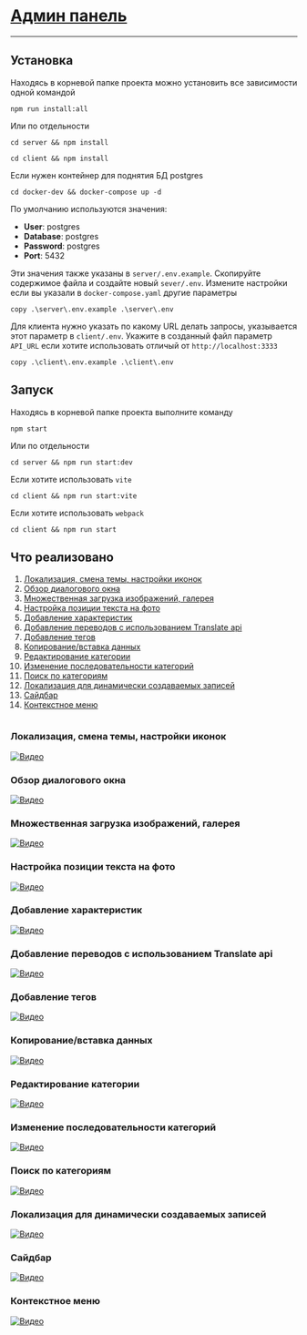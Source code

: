 # [Админ панель ](https://kitsunaana.store/catalog)
***
## Установка
Находясь в корневой папке проекта можно установить все зависимости одной командой
```shell
npm run install:all
```
Или по отдельности
```shell
cd server && npm install
```
```shell
cd client && npm install
```
Если нужен контейнер для поднятия БД postgres
```shell
cd docker-dev && docker-compose up -d
```
По умолчанию используются значения:
 * **User**: postgres
 * **Database**: postgres
 * **Password**: postgres
 * **Port**: 5432

Эти значения также указаны в `server/.env.example`. Скопируйте
содержимое файла и создайте новый `sever/.env`.
Измените настройки если вы указали в `docker-compose.yaml` другие
параметры
```shell
copy .\server\.env.example .\server\.env
```
Для клиента нужно указать по какому URL делать запросы, указывается 
этот параметр в `client/.env`. Укажите в созданный файл параметр
`API_URL` если хотите использовать отличый от `http://localhost:3333`

```shell
copy .\client\.env.example .\client\.env
```

## Запуск
Находясь в корневой папке проекта выполните команду
```shell
npm start
```
Или по отдельности
```shell
cd server && npm run start:dev
```
Если хотите использовать `vite`
```shell
cd client && npm run start:vite
```
Если хотите использовать `webpack`
```shell
cd client && npm run start
```

## Что реализовано
1. [Локализация, смена темы, настройки иконок](#a-namesection1a-локализация-смена-темы-настройки-иконок)
2. [Обзор диалогового окна](#a-namesection2a-обзор-диалогового-окна)
3. [Множественная загрузка изображений, галерея](#a-namesection3a-множественная-загрузка-изображений-галерея)
4. [Настройка позиции текста на фото](#a-namesection4a-настройка-позиции-текста-на-фото)
5. [Добавление характеристик](#a-namesection5a-добавление-характеристик)
6. [Добавление переводов с использованием Translate api](#a-namesection6a-добавление-переводов-с-использованием-translate-api)
7. [Добавление тегов](#a-namesection7a-добавление-тегов)
8. [Копирование/вставка данных](#a-namesection8a-копированиевставка-данных)
9. [Редактирование категории](#a-namesection9a-редактирование-категории)
10. [Изменение последовательности категорий](#a-namesection10a-изменение-последовательности-категорий)
11. [Поиск по категориям](#a-namesection11a-поиск-по-категориям)
12. [Локализация для динамически создаваемых записей](#a-namesection12a-локализация-для-динамически-создаваемых-записей)
13. [Сайдбар](#a-namesection13a-сайдбар)
14. [Контекстное меню](#a-namesection14a-контекстное-меню)


<a href="https://cdnv.boomstream.com/balancer/size:1280/k9CdpBqA-a4.jpg">
    <img alt="" src="https://cdnv.boomstream.com/balancer/size:200/k9CdpBqA-a4.jpg">
</a>

### <a name="section1"></a> Локализация, смена темы, настройки иконок
[![Видео]()]()

### <a name="section2"></a> Обзор диалогового окна
[![Видео]()]()

### <a name="section3"></a> Множественная загрузка изображений, галерея
[![Видео]()]()


### <a name="section4"></a> Настройка позиции текста на фото
[![Видео](https://cdnv.boomstream.com/balancer/size:200/k9CdpBqA-a4.jpg)](https://play.boomstream.com/S6ux3KL4)

### <a name="section5"></a> Добавление характеристик
[![Видео](https://cdnv.boomstream.com/balancer/RigylViP-a2.jpg)](https://play.boomstream.com/fCoHGaxk)


### <a name="section6"></a> Добавление переводов с использованием Translate api
[![Видео]()]()

### <a name="section7"></a> Добавление тегов
[![Видео]()]()


### <a name="section8"></a> Копирование/вставка данных
[![Видео]()]()

### <a name="section9"></a> Редактирование категории
[![Видео]()]()

### <a name="section10"></a> Изменение последовательности категорий
[![Видео]()]()

### <a name="section11"></a> Поиск по категориям
[![Видео]()]()

### <a name="section12"></a> Локализация для динамически создаваемых записей
[![Видео]()]()

### <a name="section13"></a> Сайдбар
[![Видео]()]()

### <a name="section14"></a> Контекстное меню
[![Видео]()]()

